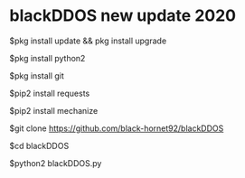 # blackDDOS new update 2020



$pkg install update && pkg install upgrade

$pkg install python2

$pkg install git

$pip2 install requests

$pip2 install mechanize

$git clone https://github.com/black-hornet92/blackDDOS

$cd blackDDOS

$python2 blackDDOS.py

